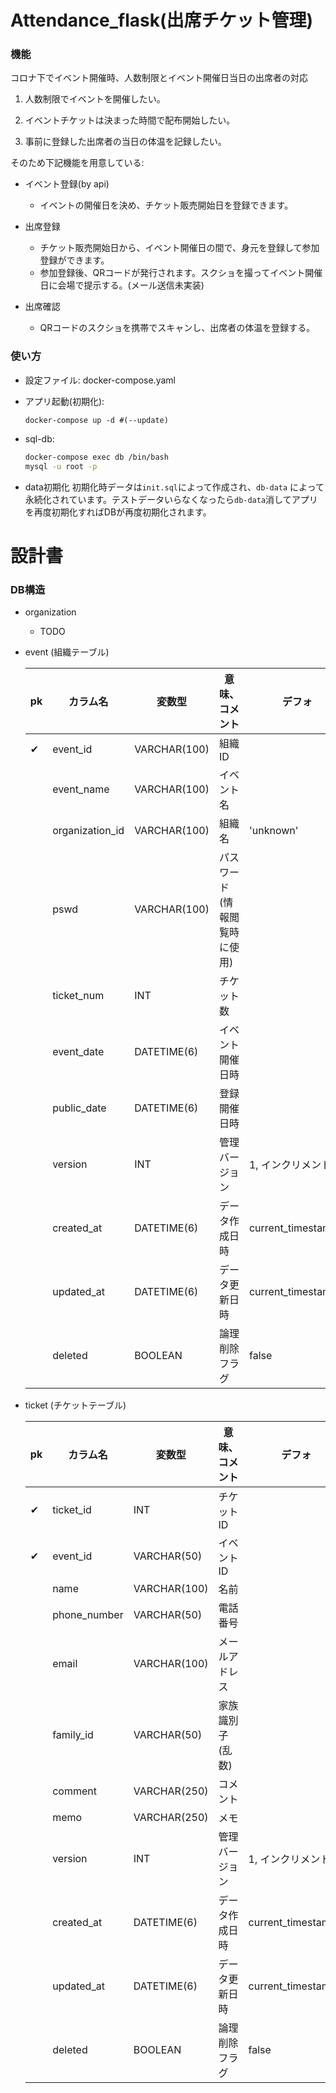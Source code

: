 # Attendance_flask(出席チケット管理)

### 機能

コロナ下でイベント開催時、人数制限とイベント開催日当日の出席者の対応

1. 人数制限でイベントを開催したい。

2. イベントチケットは決まった時間で配布開始したい。

3. 事前に登録した出席者の当日の体温を記録したい。

そのため下記機能を用意している:

- イベント登録(by api)
  - イベントの開催日を決め、チケット販売開始日を登録できます。
- 出席登録
  - チケット販売開始日から、イベント開催日の間で、身元を登録して参加登録ができます。
  - 参加登録後、QRコードが発行されます。スクショを撮ってイベント開催日に会場で提示する。(メール送信未実装)

- 出席確認
  - QRコードのスクショを携帯でスキャンし、出席者の体温を登録する。

### 使い方

- 設定ファイル: docker-compose.yaml

- アプリ起動(初期化):
  ```
  docker-compose up -d #(--update)
  ```

- sql-db:

  ``` bash
  docker-compose exec db /bin/bash
  mysql -u root -p
  ```

- data初期化
  初期化時データは`init.sql`によって作成され、`db-data` によって永続化されています。テストデータいらなくなったら`db-data`消してアプリを再度初期化すればDBが再度初期化されます。

# 設計書

### DB構造

- organization

  - TODO

- event (組織テーブル)

  |pk|カラム名|変数型|意味、コメント|デフォ|
  |--|--|--|--|--|
  |✔︎|event_id|VARCHAR(100)|組織ID||
  | |event_name|VARCHAR(100)|イベント名||
  | |organization_id|VARCHAR(100)|組織名|'unknown'|
  | |pswd|VARCHAR(100)|パスワード(情報閲覧時に使用)||
  | |ticket_num|INT|チケット数||
  | |event_date|DATETIME(6)|イベント開催日時||
  | |public_date|DATETIME(6)|登録開催日時||
  | |version|INT|管理バージョン|1, インクリメント|
  | |created_at|DATETIME(6)|データ作成日時|current_timestamp()|
  | |updated_at|DATETIME(6)|データ更新日時|current_timestamp()|
  | |deleted|BOOLEAN|論理削除フラグ|false|

- ticket (チケットテーブル)

  |pk|カラム名|変数型|意味、コメント|デフォ|
  |--|--|--|--|--|
  |✔︎|ticket_id|INT|チケットID||
  |✔︎|event_id|VARCHAR(50)|イベントID||
  | |name|VARCHAR(100)|名前||
  | |phone_number|VARCHAR(50)|電話番号||
  | |email|VARCHAR(100)|メールアドレス||
  | |family_id|VARCHAR(50)|家族識別子(乱数)||
  | |comment|VARCHAR(250)|コメント||
  | |memo|VARCHAR(250)|メモ||
  | |version|INT|管理バージョン|1, インクリメント|
  | |created_at|DATETIME(6)|データ作成日時|current_timestamp()|
  | |updated_at|DATETIME(6)|データ更新日時|current_timestamp()|
  | |deleted|BOOLEAN|論理削除フラグ|false|



